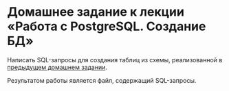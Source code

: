 # Домашнее задание к лекции «Работа с PostgreSQL. Создание БД»

Написать SQL-запросы для создания таблиц из схемы, реализованной в [предыдущем домашнем задании](https://github.com/Leonov-ML/sql_Music_db/blob/main/homework_1/README.md).

Результатом работы является файл, содержащий SQL-запросы.
